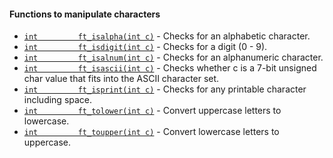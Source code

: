 

  #### Functions to manipulate characters

  
- [`int			ft_isalpha(int c)`](sources/manipulate_characters/ft_isalpha.c)	- Checks for an alphabetic character.
- [`int			ft_isdigit(int c)`](sources/manipulate_characters/ft_isdigit.c)	- Checks for a digit (0 - 9).
- [`int			ft_isalnum(int c)`](sources/manipulate_characters/ft_isalnum.c)	- Checks for an alphanumeric character.
- [`int			ft_isascii(int c)`](sources/manipulate_characters/ft_isascii.c)	- Checks whether c is a 7-bit unsigned char value that fits into the ASCII character set.
- [`int			ft_isprint(int c)`](ft_isprint.c)	- Checks for any printable character including space.
- [`int			ft_tolower(int c)`](sources/manipulate_characters/ft_toupper.c)	- Convert uppercase letters to lowercase.
- [`int			ft_toupper(int c)`](sources/manipulate_characters/ft_tolower.c)	- Convert lowercase letters to uppercase.
